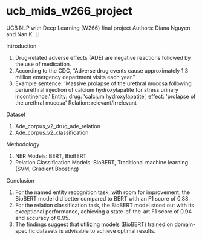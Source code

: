 # ucb_mids_w266_project
UCB NLP with Deep Learning (W266) final project
Authors: Diana Nguyen and Nan K. Li

Introduction
  1. Drug-related adverse effects (ADE) are negative reactions followed by the use of medication.
  2. According to the CDC, “Adverse drug events cause approximately 1.3 million emergency department visits each year.”  
  3. Example sentence: 
  'Massive prolapse of the urethral mucosa following periurethral injection of calcium hydroxylapatite for stress urinary incontinence.' 
  Entity: drug: 'calcium hydroxylapatite', effect: 'prolapse of the urethral mucosa'
 	Relation:  relevant/irrelevant
  
  
Dataset
  1. Ade_corpus_v2_drug_ade_relation
  2. Ade_corpus_v2_classification
  
Methodology
  1. NER Models: BERT, BioBERT
  2. Relation Classification Models: BioBERT, Traditional machine learning (SVM, Gradient Boosting)
  
Conclusion
  1. For the named entity recognition task, with room for improvement, the BioBERT model did better compared to BERT with an F1 score of 0.88. 
  2. For the relation classification task, the BioBERT model stood out with its exceptional performance, achieving a state-of-the-art F1 score of 0.94 and accuracy of 0.95. 
  3. The findings suggest that utilizing models (BioBERT) trained on domain-specific datasets is advisable to achieve optimal results.


